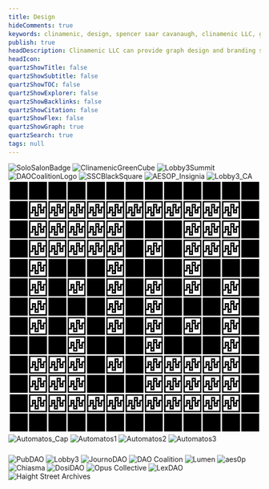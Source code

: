 ```yaml
---
title: Design
hideComments: true
keywords: clinamenic, design, spencer saar cavanaugh, clinamenic LLC, graphic design, branding
publish: true
headDescription: Clinamenic LLC can provide graph design and branding services for your project.
headIcon:
quartzShowTitle: false
quartzShowSubtitle: false
quartzShowTOC: false
quartzShowExplorer: false
quartzShowBacklinks: false
quartzShowCitation: false
quartzShowFlex: false
quartzShowGraph: true
quartzSearch: true
tags: null
---
```


<div class="gallery3">
          <img
            src="https://i.pinimg.com/originals/24/7f/45/247f45070cb1ef7163052703f80e5e5d.png"
            class="gallery-img"
            style="border: 0px;"
            alt="SoloSalonBadge"
          />
          <img
            src="https://i.pinimg.com/originals/0d/2c/cb/0d2ccb72395e7aac4d199d0c6da082b6.png"
            class="gallery-img"
            style="border: 0px;"
            alt="ClinamenicGreenCube"
          />
          <img
            src="https://i.pinimg.com/originals/ac/83/51/ac8351a7621e2eda2ea932fcf2b2ed16.png"
            class="gallery-img"
            alt="Lobby3Summit"
          />
          <img
            src="https://i.pinimg.com/originals/ba/8d/60/ba8d60ed927336c2c17e076a1615a795.png"
            class="gallery-img"
            style="border: 0px;"
            alt="DAOCoalitionLogo"
          />
          <img
            src="https://i.pinimg.com/originals/a2/b7/f0/a2b7f072e1c73db4452c2e4b14c21c2c.png"
            class="gallery-img"
            alt="SSCBlackSquare"
          />
          <img
            src="https://i.pinimg.com/originals/54/82/24/5482241c344c134a0e83d9a32b780d8b.png"
            class="gallery-img"
            alt="AESOP_Insignia"
          />
          <img
            src="https://pinata.clinamenic.com/ipfs/QmQ37HQ9NkDL4AXB2rka6u7wWPNmxkfgALcesoHSq6DiTN"
            class="gallery-img"
            alt="Lobby3_CA"
          />
          <img
            src="https://raw.githubusercontent.com/Clinamenic/clinamenic.github.io/main/img/ClinamenicFractile%20copy.png"
            class="gallery-img"
            alt="Clinamenic Fractile"
          />
          <img
            src="https://i.seadn.io/gcs/files/e0d3da2759fbeff246c962b0af0f3257.gif?auto=format&dpr=1&w=1000"
            class="gallery-img"
            alt="Automatos_Cap"
          />
          <img
            src="https://i.seadn.io/gcs/files/b00723e734db5489568ba6c04596252a.png?auto=format&dpr=1&w=1000"
            class="gallery-img"
            alt="Automatos1"
          />
          <img
            src="https://i.seadn.io/gcs/files/6e1478194936a082ccc6f41141e7b048.png?auto=format&dpr=1&w=1000"
            class="gallery-img"
            alt="Automatos2"
          />
          <img
            src="https://i.seadn.io/gcs/files/a2fc4aa17721ad012bd041dafecd7ebf.png?auto=format&dpr=1&w=1000"
            class="gallery-img"
            alt="Automatos3"
          />
</div>

<div style="height: 1.5rem"></div>

<div class="gallery4">
          <img
            src="https://arweave.net/yLPZGK3KHwEjMEOKXtjzW9ORWTLhGWlA5JbOtUn-3IQ"
            class="gallery-img"
            alt="PubDAO"
          />
          <img
            src="https://arweave.net/3TAVprqLnvqjGYYg8nAP_g3McwdWK9DMxk0UW2ZQwsk"
            class="gallery-img"
            alt="Lobby3"
          />
          <img
            src="https://arweave.net/Hxdks3FGsej1el1_kmPLNaMfQOUMiv30z47PfeCj4IM"
            class="gallery-img"
            alt="JournoDAO"
          />
          <img
            src="https://arweave.net/-ccfrMYluDqy0chV6f_Uq3BRmDK1CYuqLviNE1IXNAw"
            class="gallery-img"
            alt="DAO Coalition"
          />
          <img
            src="https://arweave.net/LV7qaov2G7j194NaRzia-gONRhErYAxfKxnp5HC1Fbc"
            class="gallery-img"
            alt="Lumen"
          />
          <img
            src="https://arweave.net/2tt04MwrGVCIBX8DkaCcxkY7cOTLvvbgdrH-_A4R76w"
            class="gallery-img"
            alt="aes0p"
          />
          <img
            src="https://arweave.net/7fAZYimO6b4JWlrlU8L-OMGHYkDUXPmD_5Zw4V_6-YI"
            class="gallery-img"
            alt="Chiasma"
          />
          <img
            src="https://arweave.net/MTcov50p5gqybv9gFUK8UBqmhbaT_-nDBiRGiILnN3c"
            class="gallery-img"
            alt="DosiDAO"
          />
          <img
            src="https://arweave.net/XVFr82WjP9OUotbZpHvwsKxM5kvApMSsXYi02rsqx28"
            class="gallery-img"
            alt="Opus Collective"
          />
          <img
            src="https://arweave.net/o3UVsU5OWVQOcO-4Hx3ws_jsSK7NWoO3qJspMqVwo0k"
            class="gallery-img"
            alt="LexDAO"
          />
          <img
            src="https://arweave.net/wZivIrNiLsQn44oBV0VtKSCdzPob4-Pmkg8Lh9TRZ9Y"
            class="gallery-img"
            alt="Haight Street Archives"
          />
</div>
